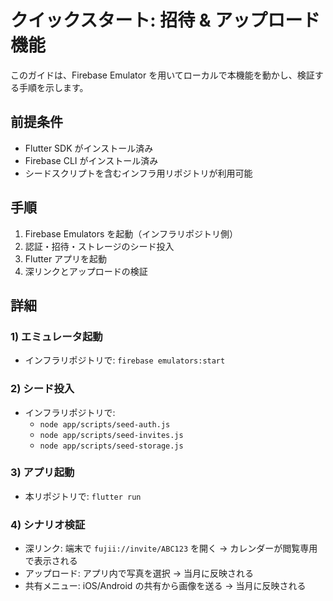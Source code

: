 # クイックスタート: 招待 & アップロード機能

このガイドは、Firebase Emulator を用いてローカルで本機能を動かし、検証する手順を示します。

## 前提条件
- Flutter SDK がインストール済み
- Firebase CLI がインストール済み
- シードスクリプトを含むインフラ用リポジトリが利用可能

## 手順
1) Firebase Emulators を起動（インフラリポジトリ側）
2) 認証・招待・ストレージのシード投入
3) Flutter アプリを起動
4) 深リンクとアップロードの検証

## 詳細

### 1) エミュレータ起動
- インフラリポジトリで: `firebase emulators:start`

### 2) シード投入
- インフラリポジトリで:
  - `node app/scripts/seed-auth.js`
  - `node app/scripts/seed-invites.js`
  - `node app/scripts/seed-storage.js`

### 3) アプリ起動
- 本リポジトリで: `flutter run`

### 4) シナリオ検証
- 深リンク: 端末で `fujii://invite/ABC123` を開く → カレンダーが閲覧専用で表示される
- アップロード: アプリ内で写真を選択 → 当月に反映される
- 共有メニュー: iOS/Android の共有から画像を送る → 当月に反映される
